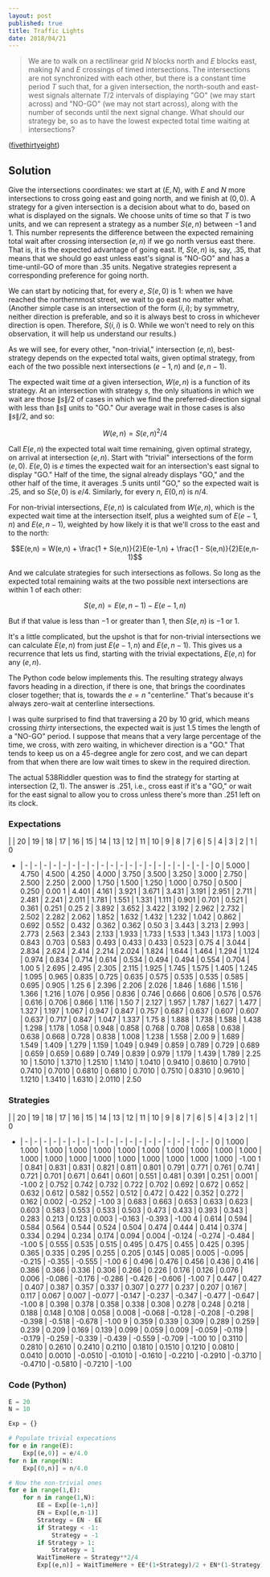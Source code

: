 ```yaml
---
layout: post
published: true
title: Traffic Lights
date: 2018/04/21
---
```


>We are to walk on a rectilinear grid $N$ blocks north and $E$ blocks east, making $N$ and $E$ crossings of timed intersections. The intersections are not synchronized with each other, but there is a constant time period $T$ such that, for a given intersection, the north-south and east-west signals alternate $T/2$ intervals of displaying "GO" (we may start across) and "NO-GO" (we may not start across), along with the number of seconds until the next signal change.  What should our strategy be, so as to have the lowest expected total time waiting at intersections?

<!--more-->

([fivethirtyeight](https://fivethirtyeight.com/features/how-to-cross-the-street/))

## Solution

Give the intersections coordinates: we start at $(E,N)$, with $E$ and $N$ more intersections to cross going east and going north, and we finish at $(0,0)$.  A strategy for a given intersection is a decision about what to do, based on what is displayed on the signals.  We choose units of time so that $T$ is two units, and we can represent a strategy as a number $S(e,n)$ between $-1$ and $1$. This number represents the difference between the expected remaining total wait after crossing  intersection $(e,n)$ if we go north versus east there. That is, it is the expected advantage of going east.  If, $S(e,n)$ is, say, $.35$, that means that we should go east unless east's signal is "NO-GO" and has a time-until-GO of more than $.35$ units. Negative strategies represent a corresponding preference for going north.

We can start by noticing that, for every $e$, $S(e,0)$ is $1$: when we have reached the northernmost street, we wait to go east no matter what. (Another simple case is an intersection of the form $(i,i)$; by symmetry, neither direction is preferable, and so it is always best to cross in whichever direction is open.  Therefore, $S(i,i)$ is $0$. While we won't need to rely on this observation, it will help us understand our results.)

As we will see, for every other, "non-trivial," intersection $(e,n)$, best-strategy depends on the expected total waits, given optimal strategy, from each of the two possible next intersections $(e-1,n)$ and $(e,n-1)$.

The expected wait time _at_ a given intersection, $W(e,n)$ is a function of its strategy.  At an intersection with strategy $s$, the only situations in which we wait are those $\|s\|/2$ of cases in which we find the preferred-direction signal with less than $\|s\|$ units to "GO."  Our average wait in those cases is also $\|s\|/2$, and so:

$$W(e,n) = S(e,n)^2/4$$

Call $E(e,n)$ the expected total wait time remaining, given optimal strategy, on arrival at intersection $(e,n)$.  Start with  "trivial" intersections of the form $(e,0)$.  $E(e,0)$ is $e$ times the expected wait for an intersection's east signal to display "GO."  Half of the time, the signal already displays "GO," and the other half of the time, it averages $.5$ units until "GO," so the expected wait is $.25$, and so $S(e,0)$ is $e/4$. Similarly, for every $n$, $E(0,n)$ is $n/4$. 

For non-trivial intersections, $E(e,n)$ is calculated from $W(e,n)$, which is the expected wait time at the intersection itself, plus a weighted sum of $E(e-1,n)$ and $E(e,n-1)$, weighted by how likely it is that we'll cross to the east and to the north:

$$E(e,n) = W(e,n) + \frac{1 + S(e,n)}{2}E(e-1,n) + \frac{1 - S(e,n)}{2}E(e,n-1)$$

And we calculate strategies for such intersections as follows. So long as the expected total remaining waits at the two possible next intersections are within $1$ of each other:

$$S(e,n) = E(e,n-1) - E(e-1,n)$$

But if that value is less than $-1$ or greater than $1$, then $S(e,n)$ is $-1$ or $1$.

It's a little complicated, but the upshot is that for non-trivial intersections we can calculate $E(e,n)$ from just $E(e-1,n)$ and $E(e,n-1)$.  This gives us a recurrence that lets us find, starting with the trivial expectations, $E(e,n)$ for any $(e,n)$.

The Python code below implements this.  The resulting strategy always favors heading in a direction, if there is one, that brings the coordinates closer together; that is, towards the $e = n$ "centerline." That's because it's always zero-wait at centerline intersections.

I was quite surprised to find that traversing a $20$ by $10$ grid, which means crossing _thirty_ intersections, the expected wait is just $1.5$ times the length of a "NO-GO" period.  I suppose that means that a very large percentage of the time, we cross, with zero waiting, in whichever direction is a "GO."  That tends to keep us on a $45$-degree angle for zero cost, and we can depart from that when there are low wait times to skew in the required direction.

The actual 538Riddler question was to find the strategy for starting at intersection $(2,1)$. The answer is $.251$, i.e., cross east if it's a "GO," or wait for the east signal to allow you to cross unless there's more than $.251$ left on its clock.

### Expectations

 | | 20 | 19 | 18 | 17 | 16 | 15 | 14 | 13 | 12 | 11 | 10 | 9 | 8 | 7 | 6 | 5 | 4 | 3 | 2 | 1 | 0
 - |  - |  - |  - |  - |  - |  - |  - |  - |  - |  - |  - |  - |  - |  - |  - |  - |  - |  - |  - |  - | 
0 | 5.000 | 4.750 | 4.500 | 4.250 | 4.000 | 3.750 | 3.500 | 3.250 | 3.000 | 2.750 | 2.500 | 2.250 | 2.000 | 1.750 | 1.500 | 1.250 | 1.000 | 0.750 | 0.500 | 0.250 | 0.00
1 | 4.401 | 4.161 | 3.921 | 3.671 | 3.431 | 3.191 | 2.951 | 2.711 | 2.481 | 2.241 | 2.011 | 1.781 | 1.551 | 1.331 | 1.111 | 0.901 | 0.701 | 0.521 | 0.361 | 0.251 | 0.25
2 | 3.892 | 3.652 | 3.422 | 3.192 | 2.962 | 2.732 | 2.502 | 2.282 | 2.062 | 1.852 | 1.632 | 1.432 | 1.232 | 1.042 | 0.862 | 0.692 | 0.552 | 0.432 | 0.362 | 0.362 | 0.50
3 | 3.443 | 3.213 | 2.993 | 2.773 | 2.563 | 2.343 | 2.133 | 1.933 | 1.733 | 1.533 | 1.343 | 1.173 | 1.003 | 0.843 | 0.703 | 0.583 | 0.493 | 0.433 | 0.433 | 0.523 | 0.75
4 | 3.044 | 2.834 | 2.624 | 2.414 | 2.214 | 2.024 | 1.824 | 1.644 | 1.464 | 1.294 | 1.124 | 0.974 | 0.834 | 0.714 | 0.614 | 0.534 | 0.494 | 0.494 | 0.554 | 0.704 | 1.00
5 | 2.695 | 2.495 | 2.305 | 2.115 | 1.925 | 1.745 | 1.575 | 1.405 | 1.245 | 1.095 | 0.965 | 0.835 | 0.725 | 0.635 | 0.575 | 0.535 | 0.535 | 0.585 | 0.695 | 0.905 | 1.25
6 | 2.396 | 2.206 | 2.026 | 1.846 | 1.686 | 1.516 | 1.366 | 1.216 | 1.076 | 0.956 | 0.836 | 0.746 | 0.666 | 0.606 | 0.576 | 0.576 | 0.616 | 0.706 | 0.866 | 1.116 | 1.50
7 | 2.127 | 1.957 | 1.787 | 1.627 | 1.477 | 1.327 | 1.197 | 1.067 | 0.947 | 0.847 | 0.757 | 0.687 | 0.637 | 0.607 | 0.607 | 0.637 | 0.717 | 0.847 | 1.047 | 1.337 | 1.75
8 | 1.888 | 1.738 | 1.588 | 1.438 | 1.298 | 1.178 | 1.058 | 0.948 | 0.858 | 0.768 | 0.708 | 0.658 | 0.638 | 0.638 | 0.668 | 0.728 | 0.838 | 1.008 | 1.238 | 1.558 | 2.00
9 | 1.689 | 1.549 | 1.409 | 1.279 | 1.159 | 1.049 | 0.949 | 0.859 | 0.789 | 0.729 | 0.689 | 0.659 | 0.659 | 0.689 | 0.749 | 0.839 | 0.979 | 1.179 | 1.439 | 1.789 | 2.25
10 | 1.5010 | 1.3710 | 1.2510 | 1.1410 | 1.0410 | 0.9410 | 0.8610 | 0.7910 | 0.7410 | 0.7010 | 0.6810 | 0.6810 | 0.7010 | 0.7510 | 0.8310 | 0.9610 | 1.1210 | 1.3410 | 1.6310 | 2.0110 | 2.50

### Strategies

 | | 20 | 19 | 18 | 17 | 16 | 15 | 14 | 13 | 12 | 11 | 10 | 9 | 8 | 7 | 6 | 5 | 4 | 3 | 2 | 1 | 0
 - |  - |  - |  - |  - |  - |  - |  - |  - |  - |  - |  - |  - |  - |  - |  - |  - |  - |  - |  - |  - | 
0 | 1.000 | 1.000 | 1.000 | 1.000 | 1.000 | 1.000 | 1.000 | 1.000 | 1.000 | 1.000 | 1.000 | 1.000 | 1.000 | 1.000 | 1.000 | 1.000 | 1.000 | 1.000 | 1.000 | 1.000 | -1.00
1 | 0.841 | 0.831 | 0.831 | 0.821 | 0.811 | 0.801 | 0.791 | 0.771 | 0.761 | 0.741 | 0.721 | 0.701 | 0.671 | 0.641 | 0.601 | 0.551 | 0.481 | 0.391 | 0.251 | 0.001 | -1.00
2 | 0.752 | 0.742 | 0.732 | 0.722 | 0.702 | 0.692 | 0.672 | 0.652 | 0.632 | 0.612 | 0.582 | 0.552 | 0.512 | 0.472 | 0.422 | 0.352 | 0.272 | 0.162 | 0.002 | -0.252 | -1.00
3 | 0.683 | 0.663 | 0.653 | 0.633 | 0.623 | 0.603 | 0.583 | 0.553 | 0.533 | 0.503 | 0.473 | 0.433 | 0.393 | 0.343 | 0.283 | 0.213 | 0.123 | 0.003 | -0.163 | -0.393 | -1.00
4 | 0.614 | 0.594 | 0.584 | 0.564 | 0.544 | 0.524 | 0.504 | 0.474 | 0.444 | 0.414 | 0.374 | 0.334 | 0.294 | 0.234 | 0.174 | 0.094 | 0.004 | -0.124 | -0.274 | -0.484 | -1.00
5 | 0.555 | 0.535 | 0.515 | 0.495 | 0.475 | 0.455 | 0.425 | 0.395 | 0.365 | 0.335 | 0.295 | 0.255 | 0.205 | 0.145 | 0.085 | 0.005 | -0.095 | -0.215 | -0.355 | -0.555 | -1.00
6 | 0.496 | 0.476 | 0.456 | 0.436 | 0.416 | 0.386 | 0.366 | 0.336 | 0.306 | 0.266 | 0.226 | 0.176 | 0.126 | 0.076 | 0.006 | -0.086 | -0.176 | -0.286 | -0.426 | -0.606 | -1.00
7 | 0.447 | 0.427 | 0.407 | 0.387 | 0.357 | 0.337 | 0.307 | 0.277 | 0.237 | 0.207 | 0.167 | 0.117 | 0.067 | 0.007 | -0.077 | -0.147 | -0.237 | -0.347 | -0.477 | -0.647 | -1.00
8 | 0.398 | 0.378 | 0.358 | 0.338 | 0.308 | 0.278 | 0.248 | 0.218 | 0.188 | 0.148 | 0.108 | 0.058 | 0.008 | -0.068 | -0.128 | -0.208 | -0.298 | -0.398 | -0.518 | -0.678 | -1.00
9 | 0.359 | 0.339 | 0.309 | 0.289 | 0.259 | 0.239 | 0.209 | 0.169 | 0.139 | 0.099 | 0.059 | 0.009 | -0.059 | -0.119 | -0.179 | -0.259 | -0.339 | -0.439 | -0.559 | -0.709 | -1.00
10 | 0.3110 | 0.2810 | 0.2610 | 0.2410 | 0.2110 | 0.1810 | 0.1510 | 0.1210 | 0.0810 | 0.0410 | 0.0010 | -0.0510 | -0.1010 | -0.1610 | -0.2210 | -0.2910 | -0.3710 | -0.4710 | -0.5810 | -0.7210 | -1.00

### Code (Python)

```python
E = 20
N = 10

Exp = {}

# Populate trivial expecations
for e in range(E):
    Exp[(e,0)] = e/4.0
for n in range(N):
    Exp[(0,n)] = n/4.0

# Now the non-trivial ones
for e in range(1,E):
    for n in range(1,N):
        EE = Exp[(e-1,n)]
        EN = Exp[(e,n-1)]
        Strategy = EN - EE
        if Strategy < -1:
            Strategy = -1
        if Strategy > 1:
            Strategy = 1
        WaitTimeHere = Strategy**2/4
        Exp[(e,n)] = WaitTimeHere + EE*(1+Strategy)/2 + EN*(1-Strategy)/2
```

<br>